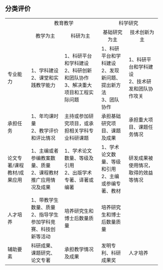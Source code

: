 
## 分类评价
<table>
   <tr>
      <td></td>
      <td colspan="2" align="center"> 教育教学</td>
      <td colspan="2" align="center"> 科学研究</td>
   </tr>
   <tr>
      <td></td>
      <td align="center">教学为主</td>
      <td align="center">科研为主</td>
      <td align="center">基础研究为主</td>
      <td align="center">技术创新为主</td>
   </tr>
   <tr>
      <td>专业能力</td>
      <td>1、学科建设<br>2、课堂和实践教学能力</td>
      <td>1、科研平台和学科建设<br>2、科研创新和团队协作<br>3、解决重大项目和工程实际问题</td>
      <td>1、科研平台和学科建设<br>2、发现新问题、提出新方法<br>3、团队协作</td>
      <td>1、科研平台和学科建设<br>2、技术研发和团队协作攻关</td>      
   </tr>
   <tr>
      <td>承担任务</td>
      <td>1、年均课时量<br>2、教学评价和评比情况</td>
      <td>主持或参加研究项目，或承担相关学科专业科研课题</td>
      <td>承担基础研究项目、课题及成果</td>
      <td>承担重大项目、课题任务情况</td>      
   </tr>
   <tr>
      <td>论文专著/课程教材/成果应用</td>
      <td>1、主编或者参编教案数量、质量<br>2、课程教材推广应用情况及成果</td>
      <td>1、学术论文数量、等级及引用<br>2、出版学术专著、译著或编著</td>
      <td>1、学术论文数量、等级和引用<br>2、主编或参编专著、教材</td>
      <td>研发成果被使用情况，取得的效益等情况</td>
   </tr>
   <tr>
      <td>人才培养</td>
      <td>1、带教学生数量、质量<br>2、指导学生参加学科竞赛、科技创新等活动</td>
      <td>培养研究生和博士后数量质量</td>
      <td>培养研究生和博士后数量质量</td>
      <td></td>
    </tr>
    <tr>
       <td>辅助要素</td>
       <td>科研成果、课题研究、论文专著</td>
       <td>承担教学情况及成果</td>
       <td>发明专利、科研成果奖</td>
       <td>人才培养</td>
     </tr>
</table>
